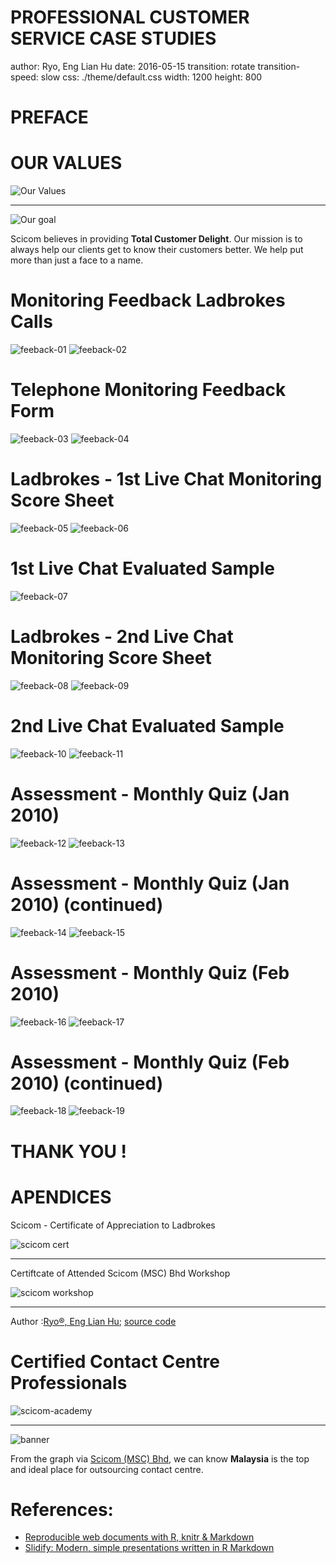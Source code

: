 PROFESSIONAL CUSTOMER SERVICE CASE STUDIES
========================================================
author: Ryo, Eng Lian Hu
date: 2016-05-15
transition: rotate
transition-speed: slow
css: ./theme/default.css
width: 1200
height: 800

PREFACE
========================================================


OUR VALUES
========================================================
![Our Values](figure/our-values.jpg)
***
![Our goal](figure/our-goal.jpg)

Scicom believes in providing **Total Customer Delight**. Our mission is to always help our clients get to know their customers better. We help put more than just a face to a name. 

Monitoring Feedback Ladbrokes Calls
========================================================
![feeback-01](figure/fb-01x400.jpg)
![feeback-02](figure/fb-02x400.jpg)

Telephone Monitoring Feedback Form
========================================================
![feeback-03](figure/fb-03x400.jpg)
![feeback-04](figure/fb-04x400.jpg)

Ladbrokes - 1st Live Chat Monitoring Score Sheet
========================================================
![feeback-05](figure/fb-05x400.jpg)
![feeback-06](figure/fb-06x400.jpg)

1st Live Chat Evaluated Sample
========================================================
![feeback-07](figure/fb-07x400.jpg)

Ladbrokes - 2nd Live Chat Monitoring Score Sheet
========================================================
![feeback-08](figure/fb-08x400.jpg)
![feeback-09](figure/fb-09x400.jpg)

2nd Live Chat Evaluated Sample
========================================================
![feeback-10](figure/fb-10x400.jpg)
![feeback-11](figure/fb-11x400.jpg)

Assessment - Monthly Quiz (Jan 2010)
========================================================
![feeback-12](figure/fb-12x400.jpg)
![feeback-13](figure/fb-13x400.jpg)

Assessment - Monthly Quiz (Jan 2010) (continued)
========================================================
![feeback-14](figure/fb-14x400.jpg)
![feeback-15](figure/fb-15x400.jpg)

Assessment - Monthly Quiz (Feb 2010)
========================================================
![feeback-16](figure/fb-16x400.jpg)
![feeback-17](figure/fb-17x400.jpg)

Assessment - Monthly Quiz (Feb 2010) (continued)
========================================================
![feeback-18](figure/fb-18x400.jpg)
![feeback-19](figure/fb-19x400.jpg)

THANK YOU !
========================================================


APENDICES
========================================================
Scicom - Certificate of Appreciation to Ladbrokes

![scicom cert](figure/scicom-certx400.jpg)
***
Certiftcate of Attended Scicom (MSC) Bhd Workshop

![scicom workshop](figure/scicom-CS-workshopx400.jpg)
*****

Author :[Ryo®, Eng Lian Hu](https://beta.rstudioconnect.com/englianhu/ryo-eng/); [source code](https://github.com/englianhu/customer-service-handbook)

Certified Contact Centre Professionals
========================================================
![scicom-academy](figure/cc-location.jpg)
***
![banner](figure/banner_outsourcing.jpg)

From the graph via [Scicom (MSC) Bhd](http://www.scicom-intl.com/Corporate_GSN.html), we can know **Malaysia** is the top and ideal place for outsourcing contact centre.

References:
========================================================
* [Reproducible web documents with R, knitr & Markdown](http://cpsievert.github.io/slides/markdown/#/)
* [Slidify: Modern, simple presentations written in R Markdown](https://benjaminlmoore.wordpress.com/2014/02/24/slidify-presentations-in-r-markdown/)



